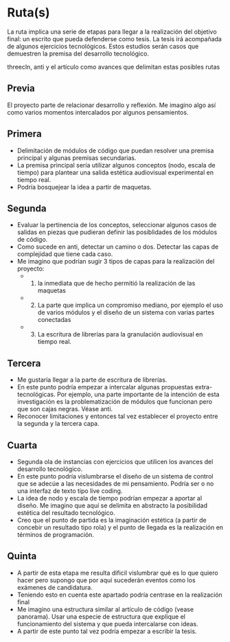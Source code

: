 # Ruta(s)

La ruta implica una serie de etapas para llegar a la realización del objetivo final: un escrito que pueda defenderse como tesis. La tesis irá acompañada de algunos ejercicios tecnológicos. Estos estudios serán casos que demuestren la premisa del desarrollo tecnológico. 

threecln, anti y el artículo como avances que delimitan estas posibles rutas 

## Previa

El proyecto parte de relacionar desarrollo y reflexión. Me imagino algo así como varios momentos intercalados por algunos pensamientos. 

## Primera

- Delimitación de módulos de código que puedan resolver una premisa principal y algunas premisas secundarias.
- La premisa principal sería utilizar algunos conceptos (nodo, escala de tiempo) para plantear una salida estética audiovisual experimental en tiempo real.
- Podría bosquejear la idea a partir de maquetas. 

## Segunda

- Evaluar la pertinencia de los conceptos, seleccionar algunos casos de salidas en piezas que pudieran definir las posiblidades de los módulos de código.
- Como sucede en anti, detectar un camino o dos. Detectar las capas de complejidad que tiene cada caso.
- Me imagino que podrían sugir 3 tipos de capas para la realización del proyecto:
  - 1) la inmediata que de hecho permitió la realización de las maquetas
  - 2) La parte que implica un compromiso mediano, por ejemplo el uso de varios módulos y el diseño de un sistema con varias partes conectadas
  - 3) La escritura de librerías para la granulación audiovisual en tiempo real. 

## Tercera

- Me gustaría llegar a la parte de escritura de librerías.
- En este punto podría empezar a intercalar algunas propuestas extra-tecnológicas. Por ejemplo, una parte importante de la intención de esta investigación es la problematización de módulos que funcionan pero que son cajas negras. Véase anti.
- Reconocer limitaciones y entonces tal vez establecer el proyecto entre la segunda y la tercera capa.

## Cuarta

- Segunda ola de instancias con ejercicios que utilicen los avances del desarrollo tecnológico.
- En este punto podría vislumbrarse el diseño de un sistema de control que se adecúe a las necesidades de mi pensamiento. Podría ser o no una interfaz de texto tipo live coding.
- La idea de nodo y escala de tiempo podrían empezar a aportar al diseño. Me imagino que aquí se delimita en abstracto la posibilidad estética del resultado tecnológico.
- Creo que el punto de partida es la imaginación estética (a partir de concebir un resultado tipo rola) y el punto de llegada es la realización en términos de programación.

## Quinta

- A partir de esta etapa me resulta dificil vislumbrar qué es lo que quiero hacer pero supongo que por aquí sucederán eventos como los exámenes de candidatura.
- Teniendo esto en cuenta este apartado podría centrase en la realización final
- Me imagino una estructura similar al artículo de código (vease panorama). Usar una especie de estructura que explique el funcionamiento del sistema y que pueda intercalarse con ideas.
- A partir de este punto tal vez podría empezar a escribir la tesis. 
